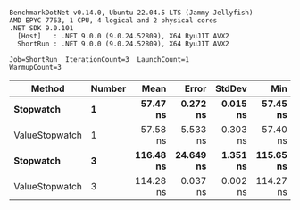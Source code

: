 ```

BenchmarkDotNet v0.14.0, Ubuntu 22.04.5 LTS (Jammy Jellyfish)
AMD EPYC 7763, 1 CPU, 4 logical and 2 physical cores
.NET SDK 9.0.101
  [Host]   : .NET 9.0.0 (9.0.24.52809), X64 RyuJIT AVX2
  ShortRun : .NET 9.0.0 (9.0.24.52809), X64 RyuJIT AVX2

Job=ShortRun  IterationCount=3  LaunchCount=1  
WarmupCount=3  

```
| Method         | Number | Mean      | Error     | StdDev   | Min       | Max       | Allocated |
|--------------- |------- |----------:|----------:|---------:|----------:|----------:|----------:|
| **Stopwatch**      | **1**      |  **57.47 ns** |  **0.272 ns** | **0.015 ns** |  **57.45 ns** |  **57.48 ns** |         **-** |
| ValueStopwatch | 1      |  57.58 ns |  5.533 ns | 0.303 ns |  57.40 ns |  57.93 ns |         - |
| **Stopwatch**      | **3**      | **116.48 ns** | **24.649 ns** | **1.351 ns** | **115.65 ns** | **118.04 ns** |         **-** |
| ValueStopwatch | 3      | 114.28 ns |  0.037 ns | 0.002 ns | 114.27 ns | 114.28 ns |         - |
